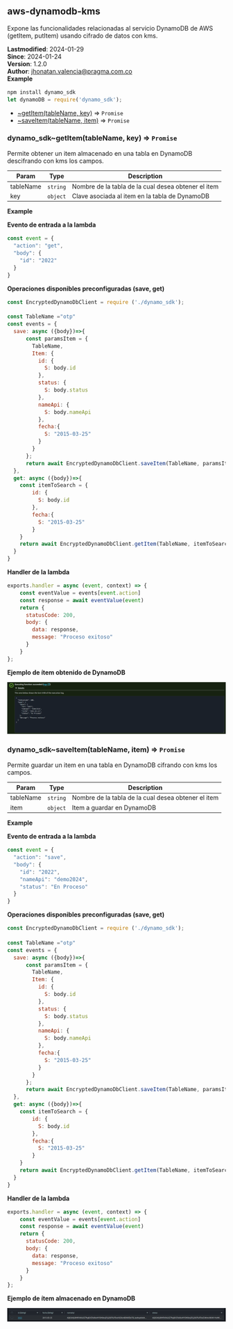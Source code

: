 <a name="module-aws-dynamodb-kms"></a>

## aws-dynamodb-kms
Expone las funcionalidades relacionadas al servicio DynamoDB de AWS (getItem, putItem) usando cifrado de datos con kms.

**Lastmodified**: 2024-01-29 <br>
**Since**: 2024-01-24 <br>
**Version**: 1.2.0 <br>
**Author**: <jhonatan.valencia@pragma.com.co> <br>
**Example** <br>
```js
npm install dynamo_sdk
let dynamoDB = require('dynamo_sdk');
```

* [~getItem(tableName, key)](#module_dynamo_sdk..getItem) ⇒ <code>Promise</code>
* [~saveItem(tableName, item)](#module_dynamo_sdk..saveItem) ⇒ <code>Promise</code>

<a name="module_dynamo_sdk..getItem"></a>

### dynamo_sdk~getItem(tableName, key) ⇒ <code>Promise</code>
Permite obtener un item almacenado en una tabla en DynamoDB descifrando con kms los campos.

| Param | Type | Description |
| --- | --- | --- |
| tableName | <code>string</code> | Nombre de la tabla de la cual desea obtener el item |
| key | <code>object</code> | Clave asociada al item en la tabla de DynamoDB |

**Example**

**Evento de entrada a la lambda**
```js
const event = {
  "action": "get",
  "body": {
    "id": "2022"
  }
}
```

**Operaciones disponibles preconfiguradas (save, get)**
```js
const EncryptedDynamoDbClient = require ('./dynamo_sdk');

const TableName ="otp"
const events = {
  save: async ({body})=>{
      const paramsItem = {
        TableName,
        Item: {
          id: {
            S: body.id
          },
          status: {
            S: body.status
          },
          nameApi: {
            S: body.nameApi
          },
          fecha:{
            S: "2015-03-25"
          }
        }
      };
      return await EncryptedDynamoDbClient.saveItem(TableName, paramsItem.Item);
  },
  get: async ({body})=>{
    const itemToSearch = {
        id: {
          S: body.id
        },
        fecha:{
          S: "2015-03-25"
        }
    }
    return await EncryptedDynamoDbClient.getItem(TableName, itemToSearch);
  }
}
```


**Handler de la lambda**
```js
exports.handler = async (event, context) => {
    const eventValue = events[event.action]
    const response = await eventValue(event)
    return {
      statusCode: 200,
      body: {
        data: response,
        message: "Proceso exitoso"
      }
    }
};
```

**Ejemplo de ítem obtenido de DynamoDB**

![Alt text](img/getItem.png)

<a name="module_dynamo_sdk..saveItem"></a>

### dynamo_sdk~saveItem(tableName, item) ⇒ <code>Promise</code>
Permite guardar un item en una tabla en DynamoDB cifrando con kms los campos.

| Param | Type | Description |
| --- | --- | --- |
| tableName | <code>string</code> | Nombre de la tabla de la cual desea obtener el item |
| item | <code>object</code> | Item a guardar en DynamoDB |

**Example**

**Evento de entrada a la lambda**
```js
const event = {
  "action": "save",
  "body": {
    "id": "2022",
    "nameApi": "demo2024",
    "status": "En Proceso"
  }
}
```

**Operaciones disponibles preconfiguradas (save, get)**
```js
const EncryptedDynamoDbClient = require ('./dynamo_sdk');

const TableName ="otp"
const events = {
  save: async ({body})=>{
      const paramsItem = {
        TableName,
        Item: {
          id: {
            S: body.id
          },
          status: {
            S: body.status
          },
          nameApi: {
            S: body.nameApi
          },
          fecha:{
            S: "2015-03-25"
          }
        }
      };
      return await EncryptedDynamoDbClient.saveItem(TableName, paramsItem.Item);
  },
  get: async ({body})=>{
    const itemToSearch = {
        id: {
          S: body.id
        },
        fecha:{
          S: "2015-03-25"
        }
    }
    return await EncryptedDynamoDbClient.getItem(TableName, itemToSearch);
  }
}
```


**Handler de la lambda**
```js
exports.handler = async (event, context) => {
    const eventValue = events[event.action]
    const response = await eventValue(event)
    return {
      statusCode: 200,
      body: {
        data: response,
        message: "Proceso exitoso"
      }
    }
};
```

**Ejemplo de ítem almacenado en DynamoDB**

![Alt text](img/saveItem.png)